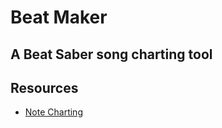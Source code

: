 # Beat Maker

## A Beat Saber song charting tool

## Resources
*  <a href="https://bsmg.wiki/mapping/map-format.html#base-object">Note Charting</a>